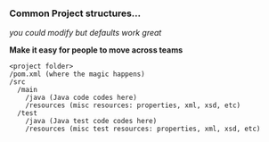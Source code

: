 ### Common Project structures...
*you could modify but defaults work great*

**Make it easy for people to move across teams**
```
<project folder>
/pom.xml (where the magic happens)
/src
  /main
    /java (Java code codes here)
    /resources (misc resources: properties, xml, xsd, etc)
  /test
    /java (Java test code codes here)
    /resources (misc test resources: properties, xml, xsd, etc)
```
